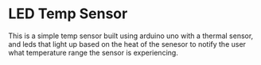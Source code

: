 # LED Temp Sensor
 This is a simple temp sensor built using arduino uno with a thermal sensor, and leds that light up based on the heat of the senesor to notify the user what temperature range the sensor is experiencing. 
